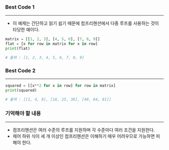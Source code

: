 ### Best Code 1
---
- 이 예제는 간단하고 읽기 쉽기 때문에 컴프리헨션에서 다중 루프를 사용하는 것이 타당한 예이다.
```python
matrix = [[1, 2, 3], [4, 5, 6], [7, 8, 9]]
flat = [x for row in matrix for x in row]
print(flat)

# 출력 : [1, 2, 3, 4, 5, 6, 7, 8, 9]
```

### Best Code 2
---
```python
squared = [[x**2 for x in row] for row in matrix]
print(squared)

# 출력 : [[1, 4, 9], [16, 25, 36], [49, 64, 81]]
```

### 기억해야 할 내용
---
- 컴프리헨션은 여러 수준의 루프를 지원하며 각 수준마다 여러 조건을 지원한다.
- 제어 하위 식이 세 개 이상인 컴프리헨션은 이해하기 매우 어려우므로 가능하면 피해야 한다.